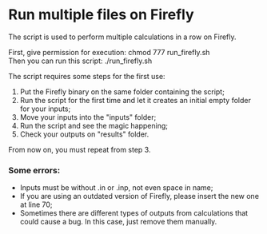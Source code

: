 # Run multiple files on Firefly

The script is used to perform multiple calculations in a row on Firefly.

First, give permission for execution: chmod 777 run_firefly.sh <br/>
Then you can run this script: ./run_firefly.sh

The script requires some steps for the first use:

1. Put the Firefly binary on the same folder containing the script;
2. Run the script for the first time and let it creates an initial empty folder for your inputs;
3. Move your inputs into the "inputs" folder;
4. Run the script and see the magic happening;
5. Check your outputs on "results" folder.

From now on,  you must repeat from step 3.

### Some errors:
 - Inputs must be without .in or .inp, not even space in name; 
 - If you are using an outdated version of Firefly, please insert the new one at line 70;
 - Sometimes there are different types of outputs from calculations that could cause a bug. In this case, just remove them manually.
